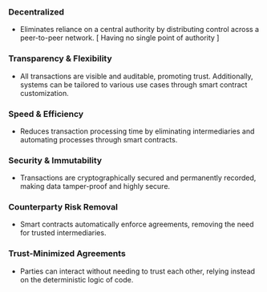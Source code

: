 ### Decentralized

- Eliminates reliance on a central authority by distributing control across a peer-to-peer network. [ Having no single point of authority ]

### Transparency & Flexibility

- All transactions are visible and auditable, promoting trust. Additionally, systems can be tailored to various use cases through smart contract customization.

### Speed & Efficiency

- Reduces transaction processing time by eliminating intermediaries and automating processes through smart contracts.

### Security & Immutability

- Transactions are cryptographically secured and permanently recorded, making data tamper-proof and highly secure.

### Counterparty Risk Removal

- Smart contracts automatically enforce agreements, removing the need for trusted intermediaries.

### Trust-Minimized Agreements

- Parties can interact without needing to trust each other, relying instead on the deterministic logic of code.
